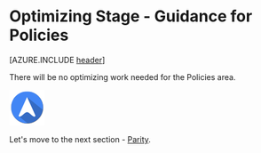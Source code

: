 <properties
	pageTitle="Global Customer Playbook optimizing-guidance-policies | Azure"
	description="Global Customer Playbook - guidance for the Policies area of the Optimizing Stage"
	services="global-customer-playbook"
	documentationCenter=""
	authors="jtong"
	manager="edwinc"
	editor=""
	tags="global-customer-playbook"/>

<tags
	ms.service="migration-lifecycle-optimizing"
	ms.workload=""
	ms.tgt_pltfrm=""
	ms.devlang="na"
	ms.topic="article"
	ms.date="12/26/2016"
	wacn.date="12/26/2016"
	wacn.lang="en"
	ms.author="jtong"/>


# Optimizing Stage - Guidance for Policies

[AZURE.INCLUDE [header](../../../includes/optimizing-guidance.md)]

There will be no optimizing work needed for the Policies area.


![navigation](../../media/navigation.png)

Let's move to the next section - [Parity](/solutions/global-customer/optimizing/guidance/parity/).

